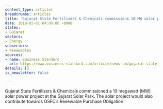 ```yaml
---
content_type: articles
breadcrumbs: articles
title: 'Gujarat State Fertilizers & Chemicals commissions 10 MW solar project '
date: 2019-05-01 04:00:00 +0000
states:
- Gujarat
sectors:
- Energy
subsectors:
- Renewables
sources:
- name: Business Standard
  url: https://www.business-standard.com/article/news-cm/gujarat-state-fertilizers-chemicals-commissions-10-mw-solar-power-project-119042600315_1.html
details: []
is_newsletter: false

---
```

Gujarat State Fertilizers & Chemicals commissioned a 10 megawatt (MW) solar power project at the Gujarat Solar Park. The solar project would also contribute towards GSFC’s Renewable Purchase Obligation.
